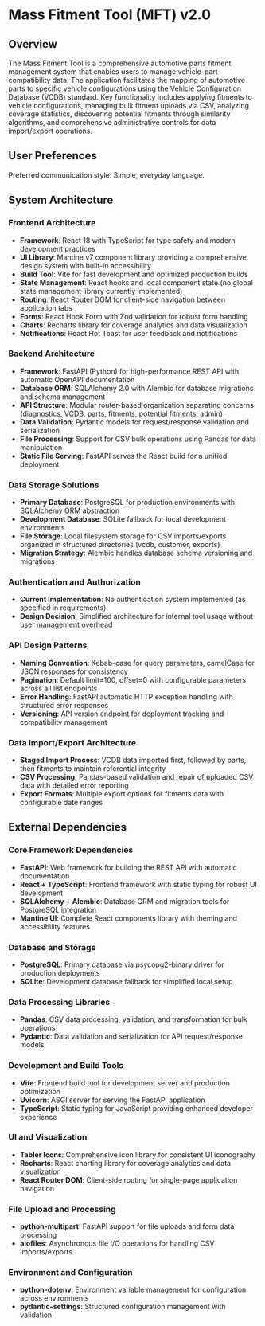 # Mass Fitment Tool (MFT) v2.0

## Overview

The Mass Fitment Tool is a comprehensive automotive parts fitment management system that enables users to manage vehicle-part compatibility data. The application facilitates the mapping of automotive parts to specific vehicle configurations using the Vehicle Configuration Database (VCDB) standard. Key functionality includes applying fitments to vehicle configurations, managing bulk fitment uploads via CSV, analyzing coverage statistics, discovering potential fitments through similarity algorithms, and comprehensive administrative controls for data import/export operations.

## User Preferences

Preferred communication style: Simple, everyday language.

## System Architecture

### Frontend Architecture
- **Framework**: React 18 with TypeScript for type safety and modern development practices
- **UI Library**: Mantine v7 component library providing a comprehensive design system with built-in accessibility
- **Build Tool**: Vite for fast development and optimized production builds
- **State Management**: React hooks and local component state (no global state management library currently implemented)
- **Routing**: React Router DOM for client-side navigation between application tabs
- **Forms**: React Hook Form with Zod validation for robust form handling
- **Charts**: Recharts library for coverage analytics and data visualization
- **Notifications**: React Hot Toast for user feedback and notifications

### Backend Architecture
- **Framework**: FastAPI (Python) for high-performance REST API with automatic OpenAPI documentation
- **Database ORM**: SQLAlchemy 2.0 with Alembic for database migrations and schema management
- **API Structure**: Modular router-based organization separating concerns (diagnostics, VCDB, parts, fitments, potential fitments, admin)
- **Data Validation**: Pydantic models for request/response validation and serialization
- **File Processing**: Support for CSV bulk operations using Pandas for data manipulation
- **Static File Serving**: FastAPI serves the React build for a unified deployment

### Data Storage Solutions
- **Primary Database**: PostgreSQL for production environments with SQLAlchemy ORM abstraction
- **Development Database**: SQLite fallback for local development environments
- **File Storage**: Local filesystem storage for CSV imports/exports organized in structured directories (vcdb, customer, exports)
- **Migration Strategy**: Alembic handles database schema versioning and migrations

### Authentication and Authorization
- **Current Implementation**: No authentication system implemented (as specified in requirements)
- **Design Decision**: Simplified architecture for internal tool usage without user management overhead

### API Design Patterns
- **Naming Convention**: Kebab-case for query parameters, camelCase for JSON responses for consistency
- **Pagination**: Default limit=100, offset=0 with configurable parameters across all list endpoints
- **Error Handling**: FastAPI automatic HTTP exception handling with structured error responses
- **Versioning**: API version endpoint for deployment tracking and compatibility management

### Data Import/Export Architecture
- **Staged Import Process**: VCDB data imported first, followed by parts, then fitments to maintain referential integrity
- **CSV Processing**: Pandas-based validation and repair of uploaded CSV data with detailed error reporting
- **Export Formats**: Multiple export options for fitments data with configurable date ranges

## External Dependencies

### Core Framework Dependencies
- **FastAPI**: Web framework for building the REST API with automatic documentation
- **React + TypeScript**: Frontend framework with static typing for robust UI development
- **SQLAlchemy + Alembic**: Database ORM and migration tools for PostgreSQL integration
- **Mantine UI**: Complete React components library with theming and accessibility features

### Database and Storage
- **PostgreSQL**: Primary database via psycopg2-binary driver for production deployments
- **SQLite**: Development database fallback for simplified local setup

### Data Processing Libraries
- **Pandas**: CSV data processing, validation, and transformation for bulk operations
- **Pydantic**: Data validation and serialization for API request/response models

### Development and Build Tools
- **Vite**: Frontend build tool for development server and production optimization
- **Uvicorn**: ASGI server for serving the FastAPI application
- **TypeScript**: Static typing for JavaScript providing enhanced developer experience

### UI and Visualization
- **Tabler Icons**: Comprehensive icon library for consistent UI iconography
- **Recharts**: React charting library for coverage analytics and data visualization
- **React Router DOM**: Client-side routing for single-page application navigation

### File Upload and Processing
- **python-multipart**: FastAPI support for file uploads and form data processing
- **aiofiles**: Asynchronous file I/O operations for handling CSV imports/exports

### Environment and Configuration
- **python-dotenv**: Environment variable management for configuration across environments
- **pydantic-settings**: Structured configuration management with validation